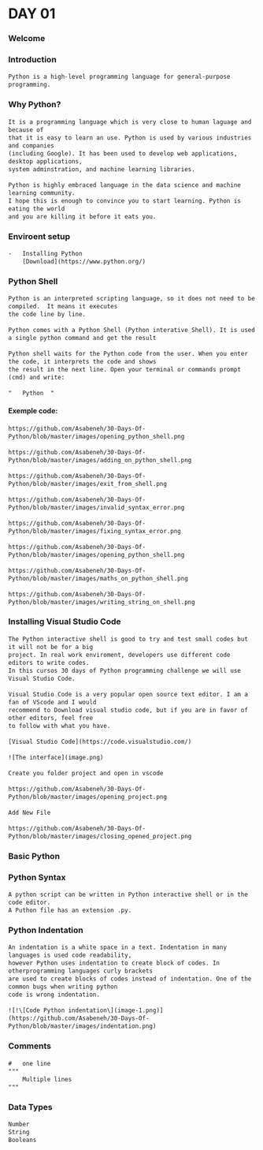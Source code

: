 #   DAY 01

### Welcome

### Introduction 

    Python is a high-level programming language for general-purpose programming.

### Why Python?

    It is a programming language which is very close to human laguage and because of 
    that it is easy to learn an use. Python is used by various industries and companies
    (including Google). It has been used to develop web applications, desktop applications, 
    system adminstration, and machine learning libraries. 

    Python is highly embraced language in the data science and machine learning community. 
    I hope this is enough to convince you to start learning. Python is eating the world 
    and you are killing it before it eats you.

### Enviroent setup 

    -   Installing Python
        [Download](https://www.python.org/)
    
### Python Shell

    Python is an interpreted scripting language, so it does not need to be compiled.  It means it executes 
    the code line by line. 
    
    Python comes with a Python Shell (Python interative Shell). It is used a single python command and get the result

    Python shell waits for the Python code from the user. When you enter the code, it interprets the code and shows 
    the result in the next line. Open your terminal or commands prompt (cmd) and write:

    "   Python  "


####    Exemple code:

    https://github.com/Asabeneh/30-Days-Of-Python/blob/master/images/opening_python_shell.png

    https://github.com/Asabeneh/30-Days-Of-Python/blob/master/images/adding_on_python_shell.png

    https://github.com/Asabeneh/30-Days-Of-Python/blob/master/images/exit_from_shell.png

    https://github.com/Asabeneh/30-Days-Of-Python/blob/master/images/invalid_syntax_error.png

    https://github.com/Asabeneh/30-Days-Of-Python/blob/master/images/fixing_syntax_error.png

    https://github.com/Asabeneh/30-Days-Of-Python/blob/master/images/opening_python_shell.png

    https://github.com/Asabeneh/30-Days-Of-Python/blob/master/images/maths_on_python_shell.png

    https://github.com/Asabeneh/30-Days-Of-Python/blob/master/images/writing_string_on_shell.png


### Installing Visual Studio Code

    The Python interactive shell is good to try and test small codes but it will not be for a big 
    project. In real work enviroment, developers use different code editors to write codes. 
    In this cursos 30 days of Python programming challenge we will use Visual Studio Code.

    Visual Studio Code is a very popular open source text editor. I am a fan of VScode and I would 
    recommend to Download visual studio code, but if you are in favor of other editors, feel free
    to follow with what you have.

    [Visual Studio Code](https://code.visualstudio.com/)

    ![The interface](image.png)

    Create you folder project and open in vscode

    https://github.com/Asabeneh/30-Days-Of-Python/blob/master/images/opening_project.png

    Add New File

    https://github.com/Asabeneh/30-Days-Of-Python/blob/master/images/closing_opened_project.png

### Basic Python


### Python Syntax

    A python script can be written in Python interactive shell or in the code editor.
    A Puthon file has an extension .py.


### Python Indentation 

    An indentation is a white space in a text. Indentation in many languages is used code readability, 
    however Python uses indentation to create block of codes. In otherprogramming languages curly brackets
    are used to create blocks of codes instead of indentation. One of the common bugs when writing python
    code is wrong indentation.

    ![!\[Code Python indentation\](image-1.png)](https://github.com/Asabeneh/30-Days-Of-Python/blob/master/images/indentation.png)


### Comments

    #   one line
    """
        Multiple lines
    """

###  Data Types

    Number
    String
    Booleans